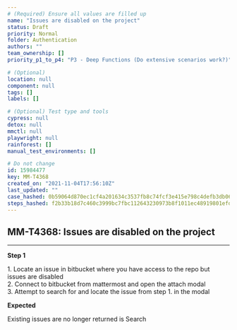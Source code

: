 ```yaml
---
# (Required) Ensure all values are filled up
name: "Issues are disabled on the project"
status: Draft
priority: Normal
folder: Authentication
authors: ""
team_ownership: []
priority_p1_to_p4: "P3 - Deep Functions (Do extensive scenarios work?)"

# (Optional)
location: null
component: null
tags: []
labels: []

# (Optional) Test type and tools
cypress: null
detox: null
mmctl: null
playwright: null
rainforest: []
manual_test_environments: []

# Do not change
id: 15984477
key: MM-T4368
created_on: "2021-11-04T17:56:10Z"
last_updated: ""
case_hashed: 0b59064d870ec1cf4a201634c3537fb8c74fcf3e415e798c4defb3db06b520ad6f5513ab37c375c31056fb9b582259a8
steps_hashed: f2b33b18d7c460c3999bc7fbc112643230973b8f1011ec48919801efdae804e2f99dcc55999a6e85b5ce815ff6841321
---
```


<!-- (Auto-generated) Based on frontmatter's "key" and "name" -->

## MM-T4368: Issues are disabled on the project

---

**Step 1**

1\. Locate an issue in bitbucket where you have access to the repo but issues are disabled\
2\. Connect to bitbucket from mattermost and open the attach modal\
3\. Attempt to search for and locate the issue from step 1. in the modal

**Expected**

Existing issues are no longer returned is Search
